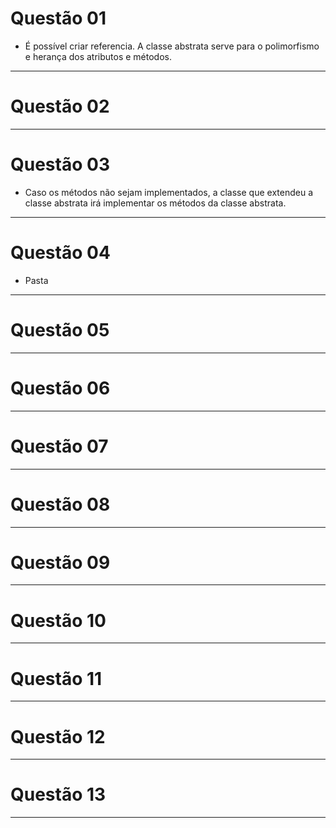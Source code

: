 # Questão 01
- É possível criar referencia. A classe abstrata serve para o polimorfismo e herança dos atributos e métodos.
---

# Questão 02
---

# Questão 03
- Caso os métodos não sejam implementados, a classe que extendeu a classe abstrata irá implementar os métodos da classe abstrata.
---

# Questão 04
- Pasta
---

# Questão 05
---

# Questão 06
---

# Questão 07
---

# Questão 08
---

# Questão 09
---

# Questão 10
---

# Questão 11
---

# Questão 12
---

# Questão 13
---

